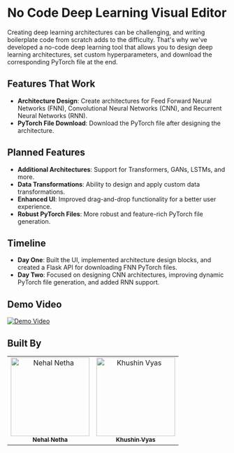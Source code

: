 # No Code Deep Learning Visual Editor

Creating deep learning architectures can be challenging, and writing boilerplate code from scratch adds to the difficulty. That's why we've developed a no-code deep learning tool that allows you to design deep learning architectures, set custom hyperparameters, and download the corresponding PyTorch file at the end.

## Features That Work

- **Architecture Design**: Create architectures for Feed Forward Neural Networks (FNN), Convolutional Neural Networks (CNN), and Recurrent Neural Networks (RNN).
- **PyTorch File Download**: Download the PyTorch file after designing the architecture.

## Planned Features

- **Additional Architectures**: Support for Transformers, GANs, LSTMs, and more.
- **Data Transformations**: Ability to design and apply custom data transformations.
- **Enhanced UI**: Improved drag-and-drop functionality for a better user experience.
- **Robust PyTorch Files**: More robust and feature-rich PyTorch file generation.

## Timeline

- **Day One**: Built the UI, implemented architecture design blocks, and created a Flask API for downloading FNN PyTorch files.
- **Day Two**: Focused on designing CNN architectures, improving dynamic PyTorch file generation, and added RNN support.

## Demo Video

[![Demo Video](https://github.com/user-attachments/assets/44f164c3-0bfe-42cd-ba19-583ed3f0d3af)](https://youtu.be/PJeJ_SJCfiU)

## Built By

<table>
  <tr>
    <td align="center">
      <a href="https://github.com/NehalNetha">
        <img src="https://avatars.githubusercontent.com/u/84872197?v=4" width="180px;" alt="Nehal Netha"/>
        <br />
        <sub><b>Nehal Netha</b></sub>
      </a>
    </td>
    <td align="center">
      <a href="https://github.com/KhushinVyas">
        <img src="https://avatars.githubusercontent.com/u/120413040?v=4" width="180px;" alt="Khushin Vyas"/>
        <br />
        <sub><b>Khushin Vyas</b></sub>
      </a>
    </td>
  </tr>
</table>
